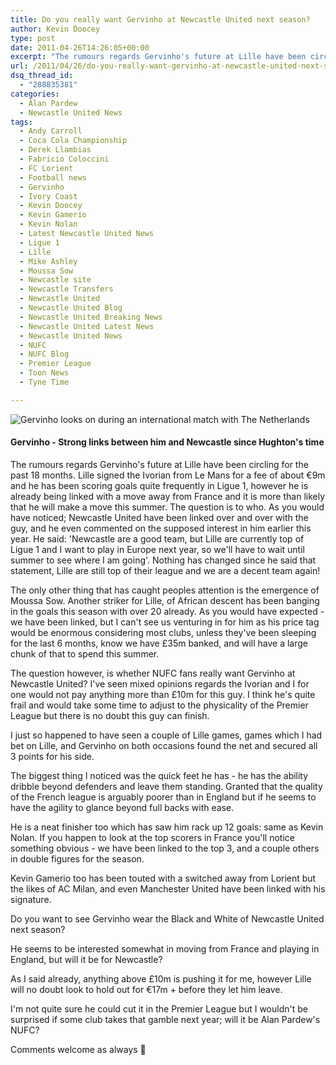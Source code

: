 ```yaml
---
title: Do you really want Gervinho at Newcastle United next season?
author: Kevin Doocey
type: post
date: 2011-04-26T14:26:05+00:00
excerpt: "The rumours regards Gervinho's future at Lille have been circling for the past 18 months. Lille signed the Ivorian from Le Mans for a fee.."
url: /2011/04/26/do-you-really-want-gervinho-at-newcastle-united-next-season/
dsq_thread_id:
  - "288835381"
categories:
  - Alan Pardew
  - Newcastle United News
tags:
  - Andy Carroll
  - Coca Cola Championship
  - Derek Llambias
  - Fabricio Coloccini
  - FC Lorient
  - Football news
  - Gervinho
  - Ivory Coast
  - Kevin Doocey
  - Kevin Gamerio
  - Kevin Nolan
  - Latest Newcastle United News
  - Ligue 1
  - Lille
  - Mike Ashley
  - Moussa Sow
  - Newcastle site
  - Newcastle Transfers
  - Newcastle United
  - Newcastle United Blog
  - Newcastle United Breaking News
  - Newcastle United Latest News
  - Newcastle United News
  - NUFC
  - NUFC Blog
  - Premier League
  - Toon News
  - Tyne Time

---
```

![Gervinho looks on during an international match with The Netherlands](http://www.tynetime.com/wp-content/uploads/2011/04/Gervinho-Newcastle-United.jpg "Gervinho-Newcastle-United")

#### Gervinho - Strong links between him and Newcastle since Hughton's time

The rumours regards Gervinho's future at Lille have been circling for the past 18 months. Lille signed the Ivorian from Le Mans for a fee of about €9m and he has been scoring goals quite frequently in Ligue 1, however he is already being linked with a move away from France and it is more than likely that he will make a move this summer. The question is to who. As you would have noticed;  Newcastle United have been linked over and over with the guy, and he even commented on the supposed interest in him earlier this year. He said: 'Newcastle are a good team, but Lille are currently top of Ligue 1 and I want to play in Europe next year, so we'll have to wait until summer to see where I am going'. Nothing has changed since he said that statement, Lille are still top of their league and we are a decent team again!

The only other thing that has caught peoples attention is the emergence of Moussa Sow. Another striker for Lille, of African descent has been banging in the goals this season with over 20 already. As you would have expected - we have been linked, but I can't see us venturing in for him as his price tag would be enormous considering most clubs, unless they've been sleeping for the last 6 months, know we have £35m banked, and will have a large chunk of that to spend this summer.

The question however, is whether NUFC fans really want Gervinho at Newcastle United? I've seen mixed opinions regards the Ivorian and I for one would not pay anything more than £10m for this guy. I think he's quite frail and would take some time to adjust to the physicality of the Premier League but there is no doubt this guy can finish.

I just so happened to have seen a couple of Lille games, games which I had bet on Lille, and Gervinho on both occasions found the net and secured all 3 points for his side.

The biggest thing I noticed was the quick feet he has - he has the ability dribble beyond defenders and leave them standing. Granted that the quality of the French league is arguably poorer than in England but if he seems to have the agility to glance beyond full backs with ease.

He is a neat finisher too which has saw him rack up 12 goals: same as Kevin Nolan. If you happen to look at the top scorers in France you'll notice something obvious - we have been linked to the top 3, and a couple others in double figures for the season.

Kevin Gamerio too has been touted with a switched away from Lorient but the likes of AC Milan, and even Manchester United have been linked with his signature.

Do you want to see Gervinho wear the Black and White of Newcastle United next season?

He seems to be interested somewhat in moving from France and playing in England, but will it be for Newcastle?

As I said already, anything above £10m is pushing it for me, however Lille will no doubt look to hold out for €17m + before they let him leave.

I'm not quite sure he could cut it in the Premier League but I wouldn't be surprised if some club takes that gamble next year; will it be Alan Pardew's NUFC?

Comments welcome as always 🙂
